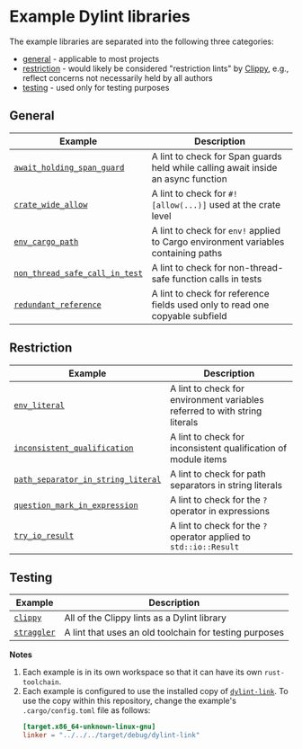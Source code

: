 # Example Dylint libraries

The example libraries are separated into the following three categories:

- [general] - applicable to most projects
- [restriction] - would likely be considered "restriction lints" by [Clippy], e.g., reflect concerns not necessarily held by all authors
- [testing] - used only for testing purposes

## General

| Example                                                                  | Description                                                                        |
| ------------------------------------------------------------------------ | ---------------------------------------------------------------------------------- |
| [`await_holding_span_guard`](./general/await_holding_span_guard)         | A lint to check for Span guards held while calling await inside an async function  |
| [`crate_wide_allow`](./general/crate_wide_allow)                         | A lint to check for `#![allow(...)]` used at the crate level                       |
| [`env_cargo_path`](./general/env_cargo_path)                             | A lint to check for `env!` applied to Cargo environment variables containing paths |
| [`non_thread_safe_call_in_test`](./general/non_thread_safe_call_in_test) | A lint to check for non-thread-safe function calls in tests                        |
| [`redundant_reference`](./general/redundant_reference)                   | A lint to check for reference fields used only to read one copyable subfield       |

## Restriction

| Example                                                                              | Description                                                                |
| ------------------------------------------------------------------------------------ | -------------------------------------------------------------------------- |
| [`env_literal`](./restriction/env_literal)                                           | A lint to check for environment variables referred to with string literals |
| [`inconsistent_qualification`](./restriction/inconsistent_qualification)             | A lint to check for inconsistent qualification of module items             |
| [`path_separator_in_string_literal`](./restriction/path_separator_in_string_literal) | A lint to check for path separators in string literals                     |
| [`question_mark_in_expression`](./restriction/question_mark_in_expression)           | A lint to check for the `?` operator in expressions                        |
| [`try_io_result`](./restriction/try_io_result)                                       | A lint to check for the `?` operator applied to `std::io::Result`          |

## Testing

| Example                            | Description                                            |
| ---------------------------------- | ------------------------------------------------------ |
| [`clippy`](./testing/clippy)       | All of the Clippy lints as a Dylint library            |
| [`straggler`](./testing/straggler) | A lint that uses an old toolchain for testing purposes |

**Notes**

1. Each example is in its own workspace so that it can have its own `rust-toolchain`.
2. Each example is configured to use the installed copy of [`dylint-link`](../dylint-link). To use the copy within this repository, change the example's `.cargo/config.toml` file as follows:
   ```toml
   [target.x86_64-unknown-linux-gnu]
   linker = "../../../target/debug/dylint-link"
   ```

[clippy]: https://github.com/rust-lang/rust-clippy#clippy
[general]: #general
[restriction]: #restriction
[testing]: #testing
